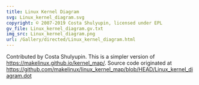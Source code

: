 ```yaml
---
title: Linux Kernel Diagram
svg: Linux_kernel_diagram.svg
copyright: © 2007-2019 Costa Shulyupin, licensed under EPL
gv_file: Linux_kernel_diagram.gv.txt
img_src: Linux_kernel_diagram.png
url: /Gallery/directed/Linux_kernel_diagram.html
---
```

Contributed by Costa Shulyupin. This is a simpler version of https://makelinux.github.io/kernel_map/. Source code originated at https://github.com/makelinux/linux_kernel_map/blob/HEAD/Linux_kernel_diagram.dot

